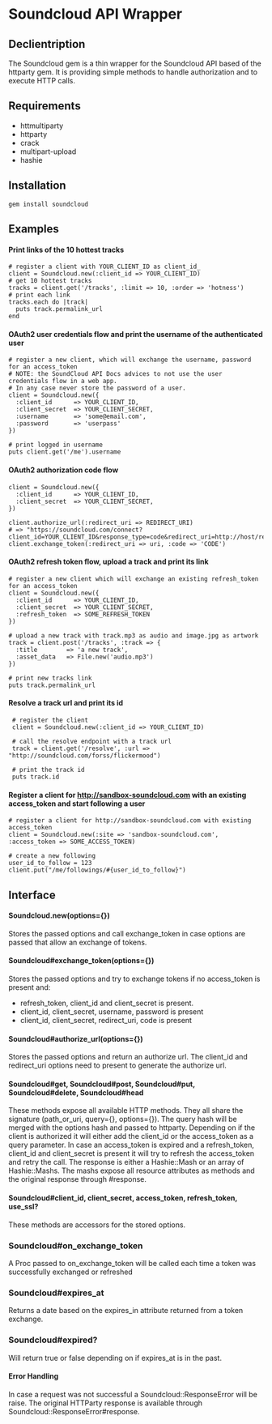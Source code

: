 # Soundcloud API Wrapper
## Declientription
The Soundcloud gem is a thin wrapper for the Soundcloud API based of the httparty gem.
It is providing simple methods to handle authorization and to execute HTTP calls.

## Requirements
* httmultiparty
* httparty
* crack
* multipart-upload
* hashie

## Installation
    gem install soundcloud

## Examples
#### Print links of the 10 hottest tracks
    # register a client with YOUR_CLIENT_ID as client_id_
    client = Soundcloud.new(:client_id => YOUR_CLIENT_ID)
    # get 10 hottest tracks
    tracks = client.get('/tracks', :limit => 10, :order => 'hotness')
    # print each link
    tracks.each do |track|
      puts track.permalink_url
    end
  
#### OAuth2 user credentials flow and print the username of the authenticated user
    # register a new client, which will exchange the username, password for an access_token
    # NOTE: the SoundCloud API Docs advices to not use the user credentials flow in a web app.
    # In any case never store the password of a user.
    client = Soundcloud.new({
      :client_id      => YOUR_CLIENT_ID,
      :client_secret  => YOUR_CLIENT_SECRET,
      :username       => 'some@email.com',
      :password       => 'userpass'
    })
    
    # print logged in username
    puts client.get('/me').username

#### OAuth2 authorization code flow
    client = Soundcloud.new({
      :client_id      => YOUR_CLIENT_ID,
      :client_secret  => YOUR_CLIENT_SECRET,
    })
    
    client.authorize_url(:redirect_uri => REDIRECT_URI)
    # => "https://soundcloud.com/connect?client_id=YOUR_CLIENT_ID&response_type=code&redirect_uri=http://host/redirect"
    client.exchange_token(:redirect_uri => uri, :code => 'CODE')

#### OAuth2 refresh token flow, upload a track and print its link
    # register a new client which will exchange an existing refresh_token for an access_token
    client = Soundcloud.new({
      :client_id      => YOUR_CLIENT_ID,
      :client_secret  => YOUR_CLIENT_SECRET,
      :refresh_token  => SOME_REFRESH_TOKEN
    })
    
    # upload a new track with track.mp3 as audio and image.jpg as artwork
    track = client.post('/tracks', :track => {
      :title        => 'a new track',
      :asset_data   => File.new('audio.mp3')
    })
    
    # print new tracks link
    puts track.permalink_url

#### Resolve a track url and print its id
     # register the client
     client = Soundcloud.new(:client_id => YOUR_CLIENT_ID)
     
     # call the resolve endpoint with a track url
     track = client.get('/resolve', :url => "http://soundcloud.com/forss/flickermood")
     
     # print the track id
     puts track.id

#### Register a client for http://sandbox-soundcloud.com with an existing access_token and start following a user
    # register a client for http://sandbox-soundcloud.com with existing access_token
    client = Soundcloud.new(:site => 'sandbox-soundcloud.com', :access_token => SOME_ACCESS_TOKEN)
    
    # create a new following
    user_id_to_follow = 123
    client.put("/me/followings/#{user_id_to_follow}")

## Interface
#### Soundcloud.new(options={})
Stores the passed options and call exchange_token in case options are passed that allow an exchange of tokens.

#### Soundcloud#exchange_token(options={})
Stores the passed options and try to exchange tokens if no access_token is present and:
- refresh_token, client_id and client_secret is present.
- client_id, client_secret, username, password is present
- client_id, client_secret, redirect_uri, code is present

#### Soundcloud#authorize_url(options={})
Stores the passed options and return an authorize url.
The client_id and redirect_uri options need to present to generate the authorize url.

#### Soundcloud#get, Soundcloud#post, Soundcloud#put, Soundcloud#delete, Soundcloud#head
These methods expose all available HTTP methods. They all share the signature (path_or_uri, query={}, options={}).
The query hash will be merged with the options hash and passed to httparty. Depending on if the client is authorized it will either add the client_id or the access_token as a query parameter.
In case an access_token is expired and a refresh_token, client_id and client_secret is present it will try to refresh the access_token and retry the call.
The response is either a Hashie::Mash or an array of Hashie::Mashs. The mashs expose all resource attributes as methods and the original response through #response.

#### Soundcloud#client_id, client_secret, access_token, refresh_token, use_ssl?
These methods are accessors for the stored options.

### Soundcloud#on_exchange_token
A Proc passed to on_exchange_token will be called each time a token was successfully exchanged or refreshed

### Soundcloud#expires_at
Returns a date based on the expires_in attribute returned from a token exchange.

### Soundcloud#expired?
Will return true or false depending on if expires_at is in the past.

#### Error Handling
In case a request was not successful a Soundcloud::ResponseError will be raise.
The original HTTParty response is available through Soundcloud::ResponseError#response.
